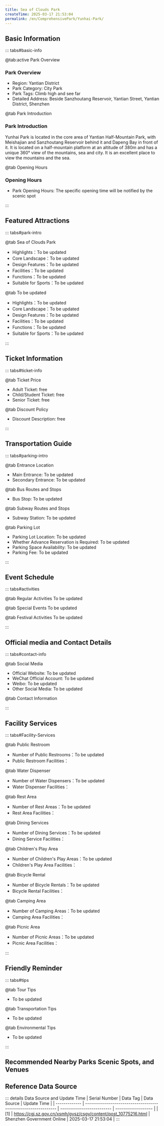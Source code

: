 ```yaml
---
title: Sea of Clouds Park
createTime: 2025-03-17 21:53:04
permalink: /en/ComprehensivePark/Yunhai-Park/
---
```



<script setup>
import ImageSwiper from '/.vuepress/theme/components/ImageSwiper.vue'
// 轮播图数据
const swiperItems = [
    {
                link: 'https://cgj.sz.gov.cn/img/4/4005/4005946/10775216.png',
                title: 'Sea of Clouds Park',
                description: '',
                author: 'Shenzhen Government Online',
                date: '2025/03/17'
                },
  {
                link: 'https://cgj.sz.gov.cn/img/4/4005/4005946/10775216.png',
                title: 'Sea of Clouds Park',
                description: '',
                author: 'Shenzhen Government Online',
                date: '2025/03/17'
                }
]
// 配置项
const swiperConfig = {
  height: 500,
  showInfo: true
}
</script>
<!-- 轮播图组件 -->
<ImageSwiper :items="swiperItems" :config="swiperConfig" />



## Basic Information

::: tabs#basic-info

@tab:active Park Overview
### Park Overview
- Region: Yantian District
- Park Category: City Park
- Park Tags: Climb high and see far
- Detailed Address: Beside Sanzhoutang Reservoir, Yantian Street, Yantian District, Shenzhen

@tab Park Introduction
### Park Introduction
 Yunhai Park is located in the core area of Yantian Half-Mountain Park, with Meishajian and Sanzhoutang Reservoir behind it and Dapeng Bay in front of it. It is located on a half-mountain platform at an altitude of 380m and has a unique 360° view of the mountains, sea and city. It is an excellent place to view the mountains and the sea.

@tab Opening Hours
### Opening Hours
- Park Opening Hours: The specific opening time will be notified by the scenic spot

:::

## Featured Attractions

::: tabs#park-intro

@tab Sea of Clouds Park
<ImageCard
image="https://cgj.sz.gov.cn/images/index20230710_1.png"
    title="Sea of Clouds Park"
    description="The park has a beautiful environment, pleasant landscape and complex functions. It is located in the mountains and forests. It is not only a natural urban oxygen bar, but also has an 800-square-meter Yunhai Forest Service Station and an open lawn of more than 4,000 square meters, which can be used for leisure walks, mid-mountain reading, simple meals, etc., allowing citizens to get close to nature. The main building of the park uses the mountain as its peak and the momentum as its shape. The exterior adopts the concept of a ship, cleverly integrating local culture, implying the beautiful vision of Yantian District to set sail to the sea."
    date=""
    author="Shenzhen Government Online"
/>


- Highlights：To be updated
- Core Landscape：To be updated
- Design Features：To be updated
- Facilities：To be updated
- Functions：To be updated
- Suitable for Sports：To be updated

@tab To be updated
<ImageCard
image="https://cgj.sz.gov.cn/images/index20230710_1.png"
    title="Sea of Clouds Park"
    description="The park has a beautiful environment, pleasant landscape and complex functions. It is located in the mountains and forests. It is not only a natural urban oxygen bar, but also has an 800-square-meter Yunhai Forest Service Station and an open lawn of more than 4,000 square meters, which can be used for leisure walks, mid-mountain reading, simple meals, etc., allowing citizens to get close to nature. The main building of the park uses the mountain as its peak and the momentum as its shape. The exterior adopts the concept of a ship, cleverly integrating local culture, implying the beautiful vision of Yantian District to set sail to the sea."
    date=""
    author="Shenzhen Government Online"
/>


- Highlights：To be updated
- Core Landscape：To be updated
- Design Features：To be updated
- Facilities：To be updated
- Functions：To be updated
- Suitable for Sports：To be updated

:::

## Ticket Information

::: tabs#ticket-info

@tab Ticket Price
- Adult Ticket: free
- Child/Student Ticket: free
- Senior Ticket: free

@tab Discount Policy
- Discount Description: free

:::

## Transportation Guide

::: tabs#parking-intro

@tab Entrance Location
- Main Entrance: To be updated
- Secondary Entrance: To be updated

@tab Bus Routes and Stops
- Bus Stop: To be updated

@tab Subway Routes and Stops
- Subway Station: To be updated

@tab Parking Lot
- Parking Lot Location: To be updated
- Whether Advance Reservation is Required: To be updated
- Parking Space Availability: To be updated
- Parking Fee: To be updated

:::

## Event Schedule

::: tabs#activities

@tab Regular Activities
To be updated

@tab Special Events
To be updated

@tab Festival Activities
To be updated

:::

## Official media and Contact Details

::: tabs#contact-info

@tab Social Media
- Official Website: To be updated
- WeChat Official Account: To be updated
- Weibo: To be updated
- Other Social Media: To be updated

@tab Contact Information

:::

## Facility Services

::: tabs#Facility-Services

@tab Public Restroom
- Number of Public Restrooms：To be updated
- Public Restroom Facilities：

@tab Water Dispenser
- Number of Water Dispensers：To be updated
- Water Dispenser Facilities：

@tab Rest Area
- Number of Rest Areas：To be updated
- Rest Area Facilities：

@tab Dining Services
- Number of Dining Services：To be updated
- Dining Service Facilities：

@tab Children's Play Area
- Number of Children's Play Areas：To be updated
- Children's Play Area Facilities：

@tab Bicycle Rental
- Number of Bicycle Rentals：To be updated
- Bicycle Rental Facilities：

@tab Camping Area
- Number of Camping Areas：To be updated
- Camping Area Facilities：

@tab Picnic Area
- Number of Picnic Areas：To be updated
- Picnic Area Facilities：

:::

## Friendly Reminder

::: tabs#tips

@tab Tour Tips
- To be updated

@tab Transportation Tips
- To be updated

@tab Environmental Tips
- To be updated

:::

## Recommended Nearby Parks Scenic Spots, and Venues

<CardGrid>
  <ImageCard
        image="https://cgj.sz.gov.cn/img/4/4005/4005947/10775217.png"
        title="Zero Carbon Park"
        description="The Zero Carbon Park is located north of Yanlong Avenue, Pingdi Street, Longgang District, west of Huanping North Road, Shenzhen International Low Carbon City C"
        href="/en/ComprehensivePark/Zero-Carbon-Park/"
        author="Shenzhen Government Online"
        date="2025/01/02"
      />
      <ImageCard
        image="https://cgj.sz.gov.cn/img/4/4005/4005947/10775217.png"
        title="Zero Carbon Park"
        description="The Zero Carbon Park is located north of Yanlong Avenue, Pingdi Street, Longgang District, west of Huanping North Road, Shenzhen International Low Carbon City C"
        href="/en/ComprehensivePark/Zero-Carbon-Park/"
        author="Shenzhen Government Online"
        date="2025/01/02"
      />
    </CardGrid>


## Reference Data Source

::: details Data Source and Update Time
| Serial Number | Data Tag                                                        | Data Source                | Update Time         |
| ------------- | --------------------------------------------------------------- | -------------------------- | ------------------- |
| [1]           | https://cgj.sz.gov.cn/xsmh/gysz/csgy/content/post_10775216.html | Shenzhen Government Online | 2025-03-17 21:53:04 |
:::

